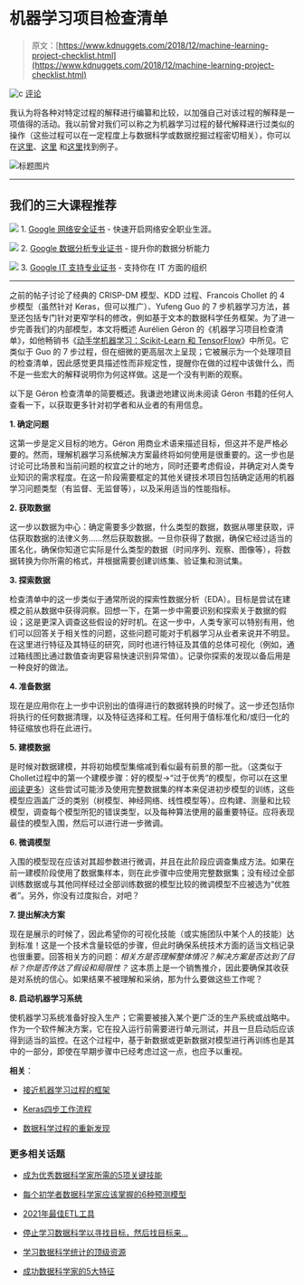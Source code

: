 # 机器学习项目检查清单

> 原文：[https://www.kdnuggets.com/2018/12/machine-learning-project-checklist.html](https://www.kdnuggets.com/2018/12/machine-learning-project-checklist.html)

![c](../Images/3d9c022da2d331bb56691a9617b91b90.png) [评论](#comments)

我认为将各种对特定过程的解释进行编纂和比较，以加强自己对该过程的解释是一项值得的活动。我以前曾对我们可以称之为机器学习过程的替代解释进行过类似的操作（这些过程可以在一定程度上与数据科学或数据挖掘过程密切相关），你可以在[这里](/2016/03/data-science-process-rediscovered.html)、[这里](/2018/05/general-approaches-machine-learning-process.html) 和[这里](/2018/06/keras-4-step-workflow.html)找到例子。

![标题图片](../Images/241749b139403fcc60ab087c3f53a711.png)

* * *

## 我们的三大课程推荐

![](../Images/0244c01ba9267c002ef39d4907e0b8fb.png) 1\. [Google 网络安全证书](https://www.kdnuggets.com/google-cybersecurity) - 快速开启网络安全职业生涯。

![](../Images/e225c49c3c91745821c8c0368bf04711.png) 2\. [Google 数据分析专业证书](https://www.kdnuggets.com/google-data-analytics) - 提升你的数据分析能力

![](../Images/0244c01ba9267c002ef39d4907e0b8fb.png) 3\. [Google IT 支持专业证书](https://www.kdnuggets.com/google-itsupport) - 支持你在 IT 方面的组织

* * *

之前的帖子讨论了经典的 CRISP-DM 模型、KDD 过程、Francois Chollet 的 4 步模型（虽然针对 Keras，但可以推广）、Yufeng Guo 的 7 步机器学习方法，甚至还包括专门针对更窄学科的修改，例如基于文本的数据科学任务框架。为了进一步完善我们的内部模型，本文将概述 Aurélien Géron 的《机器学习项目检查清单》，如他畅销书《[动手学机器学习：Scikit-Learn 和 TensorFlow](https://www.amazon.com/Hands-Machine-Learning-Scikit-Learn-TensorFlow/dp/1491962291/)》中所见。它类似于 Guo 的 7 步过程，但在细微的更高层次上呈现；它被展示为一个处理项目的检查清单，因此感觉更具描述性而非规定性，提醒你在做的过程中该做什么，而不是一些宏大的解释说明你为何这样做。这是一个没有判断的观察。

以下是 Géron 检查清单的简要概述。我谦逊地建议尚未阅读 Géron 书籍的任何人查看一下，以获取更多针对初学者和从业者的有用信息。

**1\. 确定问题**

这第一步是定义目标的地方。Géron 用商业术语来描述目标，但这并不是严格必要的。然而，理解机器学习系统解决方案最终将如何使用是很重要的。这一步也是讨论可比场景和当前问题的权宜之计的地方，同时还要考虑假设，并确定对人类专业知识的需求程度。在这一阶段需要框定的其他关键技术项目包括确定适用的机器学习问题类型（有监督、无监督等），以及采用适当的性能指标。

**2. 获取数据**

这一步以数据为中心：确定需要多少数据，什么类型的数据，数据从哪里获取，评估获取数据的法律义务……然后获取数据。一旦你获得了数据，确保它经过适当的匿名化，确保你知道它实际是什么类型的数据（时间序列、观察、图像等），将数据转换为你所需的格式，并根据需要创建训练集、验证集和测试集。

**3. 探索数据**

检查清单中的这一步类似于通常所说的探索性数据分析（EDA）。目标是尝试在建模之前从数据中获得洞察。回想一下，在第一步中需要识别和探索关于数据的假设；这是更深入调查这些假设的好时机。在这一步中，人类专家可以特别有用，他们可以回答关于相关性的问题，这些问题可能对于机器学习从业者来说并不明显。在这里进行特征及其特征的研究，同时也进行特征及其值的总体可视化（例如，通过箱线图比通过数值查询更容易快速识别异常值）。记录你探索的发现以备后用是一种良好的做法。

**4. 准备数据**

现在是应用你在上一步中识别出的值得进行的数据转换的时候了。这一步还包括你将执行的任何数据清理，以及特征选择和工程。任何用于值标准化和/或归一化的特征缩放也将在此进行。

**5. 建模数据**

是时候对数据建模，并将初始模型集缩减到看似最有前景的那一批。（这类似于Chollet过程中的第一个建模步骤：好的模型→“过于优秀”的模型，你可以在这里[阅读更多](/2018/05/general-approaches-machine-learning-process.html)）这些尝试可能涉及使用完整数据集的样本来促进初步模型的训练，这些模型应涵盖广泛的类别（树模型、神经网络、线性模型等）。应构建、测量和比较模型，调查每个模型所犯的错误类型，以及每种算法使用的最重要特征。应将表现最佳的模型入围，然后可以进行进一步微调。

**6\. 微调模型**

入围的模型现在应该对其超参数进行微调，并且在此阶段应调查集成方法。如果在前一建模阶段使用了数据集样本，则在此步骤中应使用完整数据集；没有经过全部训练数据或与其他同样经过全部训练数据的模型比较的微调模型不应被选为“优胜者”。另外，你没有过度拟合，对吧？

**7\. 提出解决方案**

现在是展示的时候了，因此希望你的可视化技能（或实施团队中某个人的技能）达到标准！这是一个技术含量较低的步骤，但此时确保系统技术方面的适当文档记录也很重要。回答相关方的问题：*相关方是否理解整体情况？解决方案是否达到了目标？你是否传达了假设和局限性？* 这本质上是一个销售推介，因此要确保其收获是对系统的信心。如果结果不被理解和采纳，那为什么要做这些工作呢？

**8\. 启动机器学习系统**

使机器学习系统准备好投入生产；它需要被接入某个更广泛的生产系统或战略中。作为一个软件解决方案，它在投入运行前需要进行单元测试，并且一旦启动后应该得到适当的监控。在这个过程中，基于新数据或更新数据对模型进行再训练也是其中的一部分，即使在早期步骤中已经考虑过这一点，也应予以重视。

**相关**：

+   [接近机器学习过程的框架](/2018/05/general-approaches-machine-learning-process.html)

+   [Keras四步工作流程](/2018/06/keras-4-step-workflow.html)

+   [数据科学过程的重新发现](/2016/03/data-science-process-rediscovered.html)

### 更多相关话题

+   [成为优秀数据科学家所需的5项关键技能](https://www.kdnuggets.com/2021/12/5-key-skills-needed-become-great-data-scientist.html)

+   [每个初学者数据科学家应该掌握的6种预测模型](https://www.kdnuggets.com/2021/12/6-predictive-models-every-beginner-data-scientist-master.html)

+   [2021年最佳ETL工具](https://www.kdnuggets.com/2021/12/mozart-best-etl-tools-2021.html)

+   [停止学习数据科学以寻找目标，然后找目标来…](https://www.kdnuggets.com/2021/12/stop-learning-data-science-find-purpose.html)

+   [学习数据科学统计的顶级资源](https://www.kdnuggets.com/2021/12/springboard-top-resources-learn-data-science-statistics.html)

+   [成功数据科学家的5大特征](https://www.kdnuggets.com/2021/12/5-characteristics-successful-data-scientist.html)

